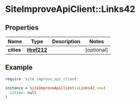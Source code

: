 # SiteImproveApiClient::Links42

## Properties

| Name | Type | Description | Notes |
| ---- | ---- | ----------- | ----- |
| **cities** | [**Href212**](Href212.md) |  | [optional] |

## Example

```ruby
require 'site_improve_api_client'

instance = SiteImproveApiClient::Links42.new(
  cities: null
)
```

